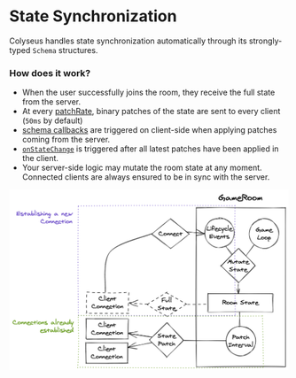 # State Synchronization

Colyseus handles state synchronization automatically through its strongly-typed `Schema` structures.

### How does it work?

- When the user successfully joins the room, they receive the full state from the server.
- At every [patchRate](/server/room/#patchrate-number), binary patches of the state are sent to every client (`50ms` by default)
- [schema callbacks](/state/schema/#callbacks) are triggered on client-side when applying patches coming from the server.
- [`onStateChange`](/client/room/#onstatechange) is triggered after all latest patches have been applied in the client.
- Your server-side logic may mutate the room state at any moment. Connected clients are always ensured to be in sync with the server.

![State Synchronization Diagram](state-sync.png)